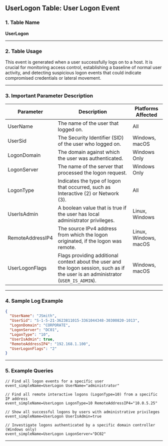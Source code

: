 ## UserLogon Table: User Logon Event

### 1. Table Name
**UserLogon**

---

### 2. Table Usage
This event is generated when a user successfully logs on to a host. It is crucial for monitoring access control, establishing a baseline of normal user activity, and detecting suspicious logon events that could indicate compromised credentials or lateral movement.

---

### 3. Important Parameter Description

| Parameter | Description | Platforms Affected |
|---|---|---|
| UserName | The name of the user that logged on. | All |
| UserSid | The Security Identifier (SID) of the user who logged on. | Windows, macOS |
| LogonDomain | The domain against which the user was authenticated. | Windows Only |
| LogonServer | The name of the server that processed the logon request. | Windows Only |
| LogonType | Indicates the type of logon that occurred, such as Interactive (2) or Network (3). | All |
| UserIsAdmin | A boolean value that is true if the user has local administrator privileges. | Linux, Windows |
| RemoteAddressIP4 | The source IPv4 address from which the logon originated, if the logon was remote. | Linux, Windows, macOS |
| UserLogonFlags | Flags providing additional context about the user and the logon session, such as if the user is an administrator (`USER_IS_ADMIN`). | Windows, macOS |

---

### 4. Sample Log Example

```json
{
  "UserName": "JSmith",
  "UserSid": "S-1-5-21-3623811015-3361044348-30300820-1013",
  "LogonDomain": "CORPORATE",
  "LogonServer": "DC01",
  "LogonType": "10",
  "UserIsAdmin": true,
  "RemoteAddressIP4": "192.168.1.100",
  "UserLogonFlags": "2"
}
```

---

### 5. Example Queries
```xql
// Find all logon events for a specific user
event_simpleName=UserLogon UserName="administrator"

// Find all remote interactive logons (LogonType=10) from a specific IP address
event_simpleName=UserLogon LogonType=10 RemoteAddressIP4="10.0.5.25"

// Show all successful logons by users with administrative privileges
event_simpleName=UserLogon UserIsAdmin=true

// Investigate logons authenticated by a specific domain controller (Windows only)
event_simpleName=UserLogon LogonServer="DC02"
```
---
